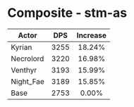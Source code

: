 # Composite - stm-as
| Actor | DPS | Increase |
|---|:---:|:---:|
|Kyrian|3255|18.24%|
|Necrolord|3220|16.98%|
|Venthyr|3193|15.99%|
|Night_Fae|3189|15.85%|
|Base|2753|0.00%|
